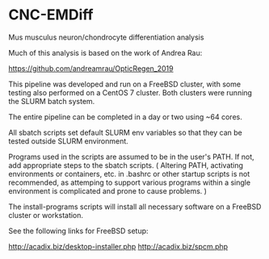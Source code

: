 # CNC-EMDiff
Mus musculus neuron/chondrocyte differentiation analysis

Much of this analysis is based on the work of Andrea Rau:

https://github.com/andreamrau/OpticRegen_2019

This pipeline was developed and run on a FreeBSD cluster, with some testing
also performed on a CentOS 7 cluster.  Both clusters were running the
SLURM batch system.

The entire pipeline can be completed in a day or two using ~64 cores.

All sbatch scripts set default SLURM env variables so that they can be
tested outside SLURM environment.

Programs used in the scripts are assumed to be in the user's PATH.  If not,
add appropriate steps to the sbatch scripts.  ( Altering PATH, activating
environments or containers, etc. in .bashrc or other startup scripts is not
recommended, as attemping to support various programs within a single
environment is complicated and prone to cause problems. )

The install-programs scripts will install all necessary software on a FreeBSD
cluster or workstation.

See the following links for FreeBSD setup:

http://acadix.biz/desktop-installer.php
http://acadix.biz/spcm.php
